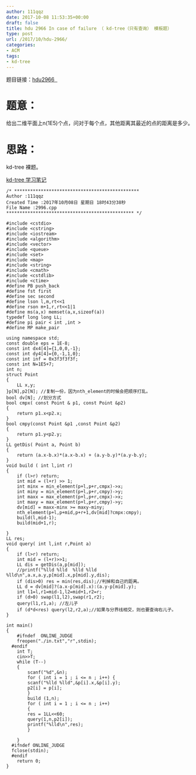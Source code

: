 ```yaml
---
author: 111qqz
date: 2017-10-08 11:53:35+00:00
draft: false
title: hdu 2966 In case of failure （ kd-tree（只有查询） 模板题）
type: post
url: /2017/10/hdu-2966/
categories:
- ACM
tags:
- kd-tree
---
```


题目链接：[hdu2966  ](http://acm.split.hdu.edu.cn/showproblem.php?pid=2966)



# 题意：



给出二维平面上n(1E5)个点，问对于每个点，其他距离其最近的点的距离是多少。



# 思路：



kd-tree 裸题。

[kd-tree 学习笔记](https://111qqz.com/wordpress/2017/10/kd-tree-%E5%AD%A6%E4%B9%A0%E7%AC%94%E8%AE%B0/)


    
    /* ***********************************************
    Author :111qqz
    Created Time :2017年10月08日 星期日 18时43分38秒
    File Name :2996.cpp
    ************************************************ */
    
    #include <cstdio>
    #include <cstring>
    #include <iostream>
    #include <algorithm>
    #include <vector>
    #include <queue>
    #include <set>
    #include <map>
    #include <string>
    #include <cmath>
    #include <cstdlib>
    #include <ctime>
    #define PB push_back
    #define fst first
    #define sec second
    #define lson l,m,rt<<1
    #define rson m+1,r,rt<<1|1
    #define ms(a,x) memset(a,x,sizeof(a))
    typedef long long LL;
    #define pi pair < int ,int >
    #define MP make_pair
    
    using namespace std;
    const double eps = 1E-8;
    const int dx4[4]={1,0,0,-1};
    const int dy4[4]={0,-1,1,0};
    const int inf = 0x3f3f3f3f;
    const int N=1E5+7;
    int n;
    struct Point
    {
        LL x,y;
    }p[N],p2[N]; //复制一份，因为nth_element的时候会把顺序打乱。
    bool dv[N]; //划分方式
    bool cmpx( const Point & p1, const Point &p2)
    {
        return p1.x<p2.x;
    }
    bool cmpy(const Point &p1 ,const Point &p2)
    {
        return p1.y<p2.y;
    }
    LL getDis( Point a, Point b)
    {
        return (a.x-b.x)*(a.x-b.x) + (a.y-b.y)*(a.y-b.y);
    }
    void build ( int l,int r)
    {
        if (l>r) return;
        int mid = (l+r) >> 1;
        int minx = min_element(p+l,p+r,cmpx)->x;
        int miny = min_element(p+l,p+r,cmpy)->y;
        int maxx = max_element(p+l,p+r,cmpx)->x;
        int maxy = max_element(p+l,p+r,cmpy)->y;
        dv[mid] = maxx-minx >= maxy-miny;
        nth_element(p+l,p+mid,p+r+1,dv[mid]?cmpx:cmpy);
        build(l,mid-1);
        build(mid+1,r);
        
    }
    LL res;
    void query( int l,int r,Point a)
    {
        if (l>r) return;
        int mid = (l+r)>>1;
        LL dis = getDis(a,p[mid]);
        //printf("%lld %lld  %lld %lld    %lld\n",a.x,a.y,p[mid].x,p[mid].y,dis);
        if (dis>0) res = min(res,dis);//判掉和自己的距离。 
        LL d = dv[mid]?(a.x-p[mid].x):(a.y-p[mid].y);
        int l1=l,r1=mid-1,l2=mid+1,r2=r;
        if (d>0) swap(l1,l2),swap(r1,r2);
        query(l1,r1,a); //左儿子
        if (d*d<res) query(l2,r2,a);//如果与分界线相交，则也要查询右儿子。
    }
    
    int main()
    {
        #ifndef  ONLINE_JUDGE 
        freopen("./in.txt","r",stdin);
      #endif
        int T;
        cin>>T;
        while (T--)
        {
            scanf("%d",&n);
            for ( int i = 1 ; i <= n ; i++) {
            scanf("%lld %lld",&p[i].x,&p[i].y);
            p2[i] = p[i];
            }
            build (1,n);
            for ( int i = 1 ; i <= n ; i++)
            {
            res = 1LL<<60;
            query(1,n,p2[i]);
            printf("%lld\n",res);
            }
    
        }
      #ifndef ONLINE_JUDGE  
      fclose(stdin);
      #endif
        return 0;
    }
    




